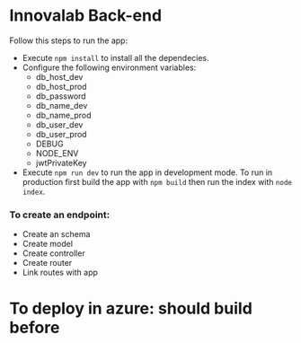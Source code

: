 # Innovalab Back-end

Follow this steps to run the app:

* Execute ```npm install``` to install all the dependecies.
* Configure the following environment variables:
    * db_host_dev
    * db_host_prod
    * db_password
    * db_name_dev
    * db_name_prod
    * db_user_dev
    * db_user_prod
    * DEBUG
    * NODE_ENV
    * jwtPrivateKey
* Execute ```npm run dev``` to run the app in development mode. To run in production
first build the app with ```npm build``` then run the index with ```node index```.

### To create an endpoint:

* Create an schema
* Create model
* Create controller
* Create router
* Link routes with app

# To deploy in azure: should build before


